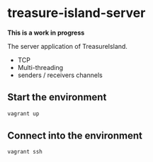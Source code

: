 # treasure-island-server

**This is a work in progress**

The server application of TreasureIsland.

 * TCP
 * Multi-threading
 * senders / receivers channels

## Start the environment

```sh
vagrant up
```

## Connect into the environment

```sh
vagrant ssh
```
